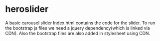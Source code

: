 # heroslider
A basic carousel slider
Index.html contains the code for the slider.
To run the bootstrap js files we need a jquery dependency(which is linked via CDN).
Also the bootstrap files are also added in stylesheet using CDN.
